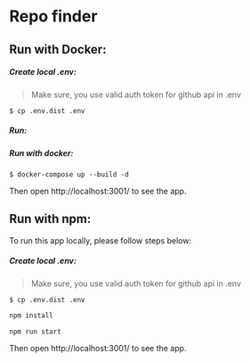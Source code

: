 # Repo finder

## Run with Docker:

##### Create local .env:

> Make sure, you use valid auth token for github api in .env

```shell script
$ cp .env.dist .env
```

##### Run:

##### Run with docker:

```shell script
$ docker-compose up --build -d
```

Then open http://localhost:3001/ to see the app.

## Run with npm:

To run this app locally, please follow steps below:

##### Create local .env:

> Make sure, you use valid auth token for github api in .env

```shell script
$ cp .env.dist .env
```

```sh
npm install

npm run start
```

Then open http://localhost:3001/ to see the app.
